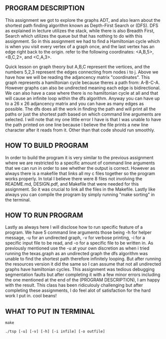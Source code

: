 PROGRAM DESCRIPTION
--------------------
This assignment we got to explore the graphs ADT, and also learn about the 
shortest path finding algorithm known as Depth-First Search or (DFS). DFS 
as explained in lecture utilizes the stack, while there is also Breadth 
First, Search which utilizes the queue but that has nothing to do with this
assignment. So in this assignment we had to find a Hamiltonian cycle which is 
when you visit every vertex of a graph once, and the last vertex has an edge
right back to the origin. refer to the following coordinates: <A,B,5>, 
<B,C,2>, and <C,A,3>.

Quick lesson on graph theory but A,B,C represent the vertices, and the numbers
5,2,3 represent the edges connecting from nodes i to j. Above we have how we 
will be reading the adjancency matrix "coordinates". This graph represents a 
hamiltonian cycle because theres a path from: A-B-C-A. However graphs can also
be undirected meaning each edge is bidirectional. We can also have a case where
there is no hamiltonian cycle at all and that will cause an infinite loop within
the dfs algorithm. Anyway you can have up to a 26 x 26 adjancency matrix and you
can have as many edges as possible. The dfs does all the work in finding the path 
and will print all the paths or just the shortest path based on which command line
arguments are selected. I will note that my one little error I have is that I was
unable to have the path printed on one line because I believe the file prints a new
line character after it reads from it. Other than that code should run smoothly.
 
HOW TO BUILD PROGRAM
--------------------
In order to build the program it is very similar to the previous assignment
where we are restricted to a specific amount of command line arguments that
we can run in order to see whether the output is correct. However as always
there is a makefile that links all my c files together so the program works
properly. In total I believe there were 8 files not involving the README.md,
DESIGN.pdf, and Makefile that were needed for this assignment.
So it was crucial to link all the files in the Makefile. Lastly like always
you can compile the program by simply running "make sorting" in the terminal.

HOW TO RUN PROGRAM
------------------
Lastly as always here I will disclose how to run specific feature of a program.
We have 5 command line arguments those being -h for helper message, -u for
an undirected graph, -v for verbose printing, -i for a specific input file to 
be read, and -o for a specific file to be written in. As previously mentioned
use the -u at your own discretion as when i tried running the texas.graph as an
undirected graph the dfs algorithm was unable to find the shortest path therefore
infinitely looping. But after running the resources version it did the same 
so I can assume that not all undirected graphs have hamiltonian cycles. This 
assignment was tedious debugging segmentation faults but after completing it 
with a few minor errors including the one mentioned at the end of the 
(PROGRAM DESCRIPTION), I am happy with the result. This class has been ridiculouly
challenging but after completing these assignments, I do feel alot of satisfaction
for the hard work I put in. cool beans!

WHAT TO PUT IN TERMINAL
-----------------------
```
make
```
```
./tsp [-u] [-v] [-h] [-i infile] [-o outfile]
```
